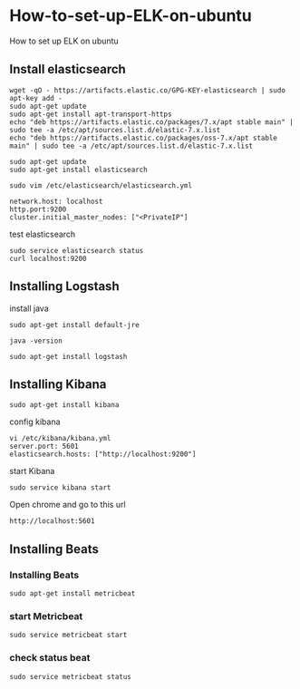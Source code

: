 # How-to-set-up-ELK-on-ubuntu
How to set up ELK on ubuntu


## Install elasticsearch 
```
wget -qO - https://artifacts.elastic.co/GPG-KEY-elasticsearch | sudo apt-key add -
sudo apt-get update 
sudo apt-get install apt-transport-https
echo "deb https://artifacts.elastic.co/packages/7.x/apt stable main" | sudo tee -a /etc/apt/sources.list.d/elastic-7.x.list
echo "deb https://artifacts.elastic.co/packages/oss-7.x/apt stable main" | sudo tee -a /etc/apt/sources.list.d/elastic-7.x.list
```

```
sudo apt-get update 
sudo apt-get install elasticsearch
```


```
sudo vim /etc/elasticsearch/elasticsearch.yml 

network.host: localhost 
http.port:9200
cluster.initial_master_nodes: ["<PrivateIP"]
```

test elasticsearch
```
sudo service elasticsearch status
curl localhost:9200
```

## Installing Logstash
install java
```
sudo apt-get install default-jre
```

```
java -version
```

```
sudo apt-get install logstash
```

## Installing Kibana
```
sudo apt-get install kibana
```

config kibana
```
vi /etc/kibana/kibana.yml
server.port: 5601 
elasticsearch.hosts: ["http://localhost:9200"]
```

start Kibana
```
sudo service kibana start
```

Open chrome and go to this url
```
http://localhost:5601
```


## Installing Beats
### Installing Beats
```
sudo apt-get install metricbeat
```

### start Metricbeat
```
sudo service metricbeat start
```

### check status beat
```
sudo service metricbeat status
```
